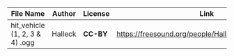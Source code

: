 | File Name        | Author   | License   | Link                            |
|------------------|----------|-----------|---------------------------------|
| hit_vehicle (1, 2, 3 & 4) .ogg | Halleck | **CC-BY** | https://freesound.org/people/Halleck/sounds/121621/ |